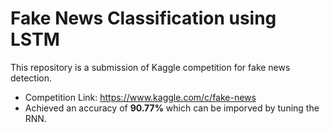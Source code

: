 # Fake News Classification using LSTM
This repository is a submission of Kaggle competition for fake news detection. 
- Competition Link: https://www.kaggle.com/c/fake-news
- Achieved an accuracy of **90.77%** which can be imporved by tuning the RNN.
